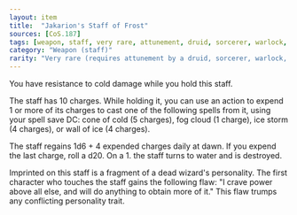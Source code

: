 ```yaml
---
layout: item
title:  "Jakarion's Staff of Frost"
sources: [CoS.187]
tags: [weapon, staff, very rare, attunement, druid, sorcerer, warlock, wizard]
category: "Weapon (staff)"
rarity: "Very rare (requires attunement by a druid, sorcerer, warlock, or wizard)"
---
```


You have resistance to cold damage while you hold this staff.

The staff has 10 charges. While holding it, you can use an action to expend 1 or more of its charges to cast one of the following spells from it, using your spell save DC: cone of cold (5 charges), fog cloud (1 charge), ice storm (4 charges), or wall of ice (4 charges).

The staff regains 1d6 + 4 expended charges daily at dawn. If you expend the last charge, roll a d20. On a 1. the staff turns to water and is destroyed.

Imprinted on this staff is a fragment of a dead wizard's personality. The first character who touches the staff gains the following flaw: "I crave power above all else, and will do anything to obtain more of it." This flaw trumps any conflicting personality trait.